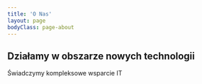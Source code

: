 ```yaml
---
title: 'O Nas'
layout: page
bodyClass: page-about
---
```


## Działamy w obszarze nowych technologii

Świadczymy kompleksowe wsparcie IT
